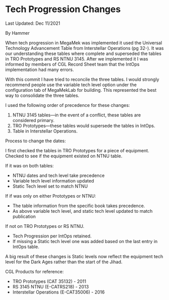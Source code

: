 # Tech Progression Changes

Last Updated: Dec 11/2021

By Hammer

When tech progression in MegaMek was implemented it used the Universal Technology Advancement Table from Interstellar
Operations (pg 32-). It was our understanding these tables where complete and superseded the tables in TRO Prototypes
and RS NTNU 3145. After we implemented it I was informed by members of CGL Record Sheet team that the IntOps
implementation had many errors.

With this commit I have tried to reconcile the three tables. I would strongly recommend people use the variable tech
level option under the configuration tab of MegaMekLab for building. This represented the best way to consolidate the
three tables.

I used the following order of precedence for these changes:

1) NTNU 3145 tables—in the event of a conflict, these tables are considered primary.
2) TRO Prototypes—these tables would supersede the tables in IntOps.
3) Table in Interstellar Operations.

Process to change the dates:

I first checked the tables in TRO Prototypes for a piece of equipment. Checked to see if the equipment existed on NTNU
table.

If it was on both tables:

- NTNU dates and tech level take precedence
- Variable tech level information updated
- Static Tech level set to match NTNU

If if was only on either Prototypes or NTNU:

- The table information from the specific book takes precedence.
- As above variable tech level, and static tech level updated to match publication

If not on TRO Prototypes or RS NTNU.

- Tech Progression per IntOps retained.
- If missing a Static tech level one was added based on the last entry in IntOps table.

A big result of these changes is Static levels now reflect the equipment tech level for the Dark Ages rather than the
start of the Jihad.

CGL Products for reference:

- TRO Prototypes (CAT 35132) - 2011
- RS 3145 NTNU (E-CATRS218) - 2013
- Interstellar Operations (E-CAT35006) - 2016
